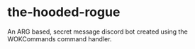 # the-hooded-rogue
An ARG based, secret message discord bot created using the WOKCommands command handler.